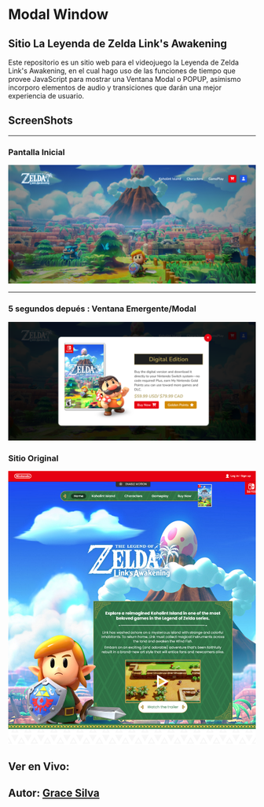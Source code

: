 # Modal Window

## Sitio La Leyenda de Zelda Link's Awakening

Este repositorio es un sitio web para el videojuego la Leyenda de Zelda Link's Awakening, en el cual hago uso de las funciones de tiempo que provee JavaScript para mostrar una Ventana Modal o POPUP, asímismo incorporo elementos de audio y transiciones que darán una mejor experiencia de usuario.

## ScreenShots
***

### Pantalla Inicial
![Pantalla Inicial](./img/screenshots/preview.png)
***
### 5 segundos depués : Ventana Emergente/Modal
![5 segundos después](./img/screenshots/5secondsLater.png)
### Sitio Original
![Sitio Original](./img/screenshots/nintendoPage.png)

## Ver en Vivo:
## Autor: [Grace Silva](https://github.com/Grace-Silva)

